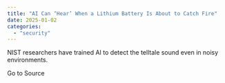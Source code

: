 ```yaml
---
title: "AI Can ‘Hear’ When a Lithium Battery Is About to Catch Fire"
date: 2025-01-02
categories: 
  - "security"
---
```


NIST researchers have trained AI to detect the telltale sound even in noisy environments.

Go to Source
